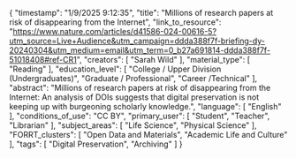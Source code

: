 {
    "timestamp": "1/9/2025 9:12:35",
    "title": "Millions of research papers at risk of disappearing from the Internet",
    "link_to_resource": "https://www.nature.com/articles/d41586-024-00616-5?utm_source=Live+Audience&utm_campaign=ddda388f7f-briefing-dy-20240304&utm_medium=email&utm_term=0_b27a691814-ddda388f7f-51018408#ref-CR1",
    "creators": [
        "Sarah Wild"
    ],
    "material_type": [
        "Reading"
    ],
    "education_level": [
        "College / Upper Division (Undergraduates)",
        "Graduate / Professional",
        "Career /Technical"
    ],
    "abstract": "Millions of research papers at risk of disappearing from the Internet: An analysis of DOIs suggests that digital preservation is not keeping up with burgeoning scholarly knowledge.",
    "language": [
        "English"
    ],
    "conditions_of_use": "CC BY",
    "primary_user": [
        "Student",
        "Teacher",
        "Librarian"
    ],
    "subject_areas": [
        "Life Science",
        "Physical Science"
    ],
    "FORRT_clusters": [
        "Open Data and Materials",
        "Academic Life and Culture"
    ],
    "tags": [
        "Digital Preservation",
        "Archiving"
    ]
}